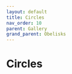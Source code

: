 ```yaml
---
layout: default
title: Circles
nav_order: 10
parent: Gallery
grand_parent: Obelisks
---
```


# Circles


